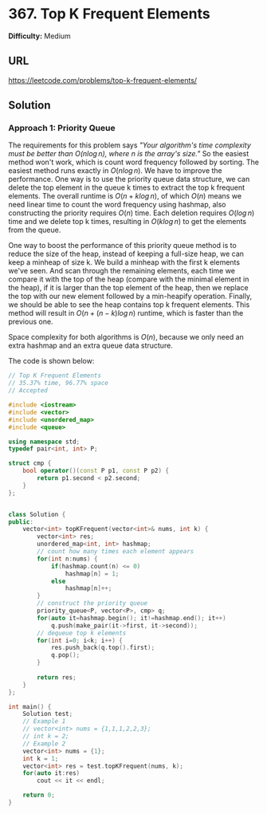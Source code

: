 # 367. Top K Frequent Elements
**Difficulty:** Medium

## URL

https://leetcode.com/problems/top-k-frequent-elements/



## Solution

### Approach 1: Priority Queue

The requirements for this problem says *"Your algorithm's time complexity must be better than $O(nlog\,n)$, where $n$ is the array's size."* So the easiest method won't work, which is count word frequency followed by sorting. The easiest method runs exactly in $O(n log\, n)$. We have to improve the performance. One way is to use the priority queue data structure, we can delete the top element in the queue k times to extract the top k frequent elements. The overall runtime is $O(n+klog\, n)$, of which $O(n)$ means we need linear time to count the word frequency using hashmap, also constructing the priority requires $O(n)$ time. Each deletion requires $O(log \, n)$ time and we delete top k times, resulting in $O(klog\, n)$ to get the elements from the queue.

One way to boost the performance of this priority queue method is to reduce the size of the heap, instead of keeping a full-size heap, we can keep a minheap of size k. We build a minheap with the first k elements we've seen. And scan through the remaining elements, each time we compare it with the top of the heap (compare with the minimal element in the heap), if it is larger than the top element of the heap, then we replace the top with our new element followed by a min-heapify operation. Finally, we should be able to see  the heap contains top k frequent elements. This method will result in $O(n+(n-k)log\,n)$ runtime, which is faster than the previous one.

Space complexity for both algorithms is $O(n)$, because we only need an extra hashmap and an extra queue data structure.

The code is shown below:

```c++
// Top K Frequent Elements
// 35.37% time, 96.77% space
// Accepted

#include <iostream>
#include <vector>
#include <unordered_map>
#include <queue>

using namespace std;
typedef pair<int, int> P;

struct cmp {
    bool operator()(const P p1, const P p2) {
        return p1.second < p2.second;
    }
};


class Solution {
public:
    vector<int> topKFrequent(vector<int>& nums, int k) {
        vector<int> res;
        unordered_map<int, int> hashmap;
        // count how many times each element appears
        for(int n:nums) {
            if(hashmap.count(n) <= 0)
                hashmap[n] = 1;
            else
                hashmap[n]++;
        }
        // construct the priority queue
        priority_queue<P, vector<P>, cmp> q;
        for(auto it=hashmap.begin(); it!=hashmap.end(); it++)
            q.push(make_pair(it->first, it->second));
        // dequeue top k elements
        for(int i=0; i<k; i++) {
            res.push_back(q.top().first);
            q.pop();
        }
        
        return res;
    }
};

int main() {
    Solution test;
    // Example 1
    // vector<int> nums = {1,1,1,2,2,3};
    // int k = 2;
    // Example 2
    vector<int> nums = {1};
    int k = 1;
    vector<int> res = test.topKFrequent(nums, k);
    for(auto it:res)
        cout << it << endl;

    return 0;
}
```


